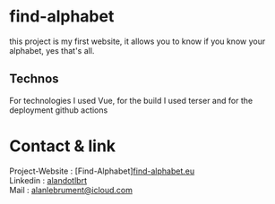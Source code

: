 # find-alphabet

this project is my first website, it allows you to know if you know your alphabet, yes that's all.

## Technos 

For technologies I used Vue, for the build I used terser and for the deployment github actions

# Contact & link

Project-Website : [Find-Alphabet]<a href="find-alphabet.eu">find-alphabet.eu</a>
<br>Linkedin : [alandotlbrt](https://www.linkedin.com/in/alandotlbrt/)
<br>Mail : alanlebrument@icloud.com 